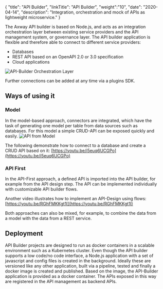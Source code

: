 {
"title": "API Builder",
"linkTitle": "API Builder",
"weight":"10",
"date": "2020-04-14",
"description": "Integration, orchestration and mock of APIs as lightweight microservice."
}

The Axway API builder is based on Node.js, and acts as an integration orchestration layer between existing service providers and the API management system, or governance layer.
The API builder application is flexible and therefore able to connect to different service providers:
* Databases
* REST API based on an OpenAPI 2.0 or 3.0 specification
* Cloud applications

![API-Builder Orchestration Layer](/Images/overview/api-builder-orchstration-layer.png)

Further connections can be added at any time via a plugins SDK.

## Ways of using it

### Model

In the model-based approach, connectors are integrated, which have the task of generating one model per table from data sources such as databases. For this model a simple CRUD-API can be exposed quickly and easily.
![API from Model](/Images/overview/api-builder-model-to-api.png)

The following demonstrate how to connect to a database and create a CRUD API based on it: 
[https://youtu.be/i5euq6UCGPo](https://youtu.be/i5euq6UCGPo)

### API First

In the API-First approach, a defined API is imported into the API builder, for example from the API design step. The API can be implemented individually with customizable API builder flows.

Another video illustrates how to implement an API-Design using flows: 
[https://youtu.be/RGhFMKKgt1I](https://youtu.be/RGhFMKKgt1I)

Both approaches can also be mixed, for example, to combine the data from a model with the data from a REST service.

## Deployment

API Builder projects are designed to run as docker containers in a scalable environment such as a Kubernetes cluster.
Even though the API builder supports a low code/no code interface, a Node.js application with a set of javascript and config files is created in the background. Ideally these are versioned like any other application, built via a pipeline, tested and finally a docker image is created and published.
Based on the image, the API-Builder application is provided as a docker container. The APIs exposed in this way are registered in the API management as backend APIs.